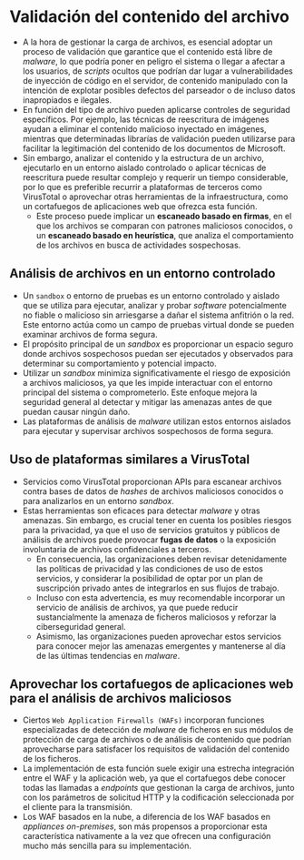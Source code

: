 # Validación del contenido del archivo

* A la hora de gestionar la carga de archivos, es esencial adoptar un proceso de validación que garantice que el contenido está libre de *malware*, lo que podría poner en peligro el sistema o llegar a afectar a los usuarios, de *scripts* ocultos que podrían dar lugar a vulnerabilidades de inyección de código en el servidor, de contenido manipulado con la intención de explotar posibles defectos del parseador o de incluso datos inapropiados e ilegales.
* En función del tipo de archivo pueden aplicarse controles de seguridad específicos. Por ejemplo, las técnicas de reescritura de imágenes ayudan a eliminar el contenido malicioso inyectado en imágenes, mientras que determinadas librarías de validación pueden utilizarse para facilitar la legitimación del contenido de los documentos de Microsoft.
* Sin embargo, analizar el contenido y la estructura de un archivo, ejecutarlo en un entorno aislado controlado o aplicar técnicas de reescritura puede resultar complejo y requerir un tiempo considerable, por lo que es preferible recurrir a plataformas de terceros como VirusTotal o aprovechar otras herramientas de la infraestructura, como un cortafuegos de aplicaciones web que ofrezca esta función.
  * Este proceso puede implicar un **escaneado basado en firmas**, en el que los archivos se comparan con patrones maliciosos conocidos, o un **escaneado basado en heurística**, que analiza el comportamiento de los archivos en busca de actividades sospechosas.

## Análisis de archivos en un entorno controlado

* Un `sandbox` o entorno de pruebas es un entorno controlado y aislado que se utiliza para ejecutar, analizar y probar *software* potencialmente no fiable o malicioso sin arriesgarse a dañar el sistema anfitrión o la red. Este entorno actúa como un campo de pruebas virtual donde se pueden examinar archivos de forma segura.
* El propósito principal de un *sandbox* es proporcionar un espacio seguro donde archivos sospechosos puedan ser ejecutados y observados para determinar su comportamiento y potencial impacto.
* Utilizar un *sandbox* minimiza significativamente el riesgo de exposición a archivos maliciosos, ya que les impide interactuar con el entorno principal del sistema o comprometerlo. Este enfoque mejora la seguridad general al detectar y mitigar las amenazas antes de que puedan causar ningún daño.
* Las plataformas de análisis de *malware* utilizan estos entornos aislados para ejecutar y supervisar archivos sospechosos de forma segura.

## Uso de plataformas similares a VirusTotal

* Servicios como VirusTotal proporcionan APIs para escanear archivos contra bases de datos de *hashes* de archivos maliciosos conocidos o para analizarlos en un entorno *sandbox*.
* Estas herramientas son eficaces para detectar *malware* y otras amenazas. Sin embargo, es crucial tener en cuenta los posibles riesgos para la privacidad, ya que el uso de servicios gratuitos y públicos de análisis de archivos puede provocar **fugas de datos** o la exposición involuntaria de archivos confidenciales a terceros.
  * En consecuencia, las organizaciones deben revisar detenidamente las políticas de privacidad y las condiciones de uso de estos servicios, y considerar la posibilidad de optar por un plan de suscripción privado antes de integrarlos en sus flujos de trabajo.
  * Incluso con esta advertencia, es muy recomendable incorporar un servicio de análisis de archivos, ya que puede reducir sustancialmente la amenaza de ficheros maliciosos y reforzar la ciberseguridad general.
  * Asimismo, las organizaciones pueden aprovechar estos servicios para conocer mejor las amenazas emergentes y mantenerse al día de las últimas tendencias en *malware*.

## Aprovechar los cortafuegos de aplicaciones web para el análisis de archivos maliciosos

* Ciertos `Web Application Firewalls (WAFs)` incorporan funciones especializadas de detección de *malware* de ficheros en sus módulos de protección de carga de archivos o de análisis de contenido que podrían aprovecharse para satisfacer los requisitos de validación del contenido de los ficheros.
* La implementación de esta función suele exigir una estrecha integración entre el WAF y la aplicación web, ya que el cortafuegos debe conocer todas las llamadas a *endpoints* que gestionan la carga de archivos, junto con los parámetros de solicitud HTTP y la codificación seleccionada por el cliente para la transmisión.
* Los WAF basados en la nube, a diferencia de los WAF basados en *appliances on-premises*, son más propensos a proporcionar esta característica nativamente a la vez que ofrecen una configuración mucho más sencilla para su implementación.
